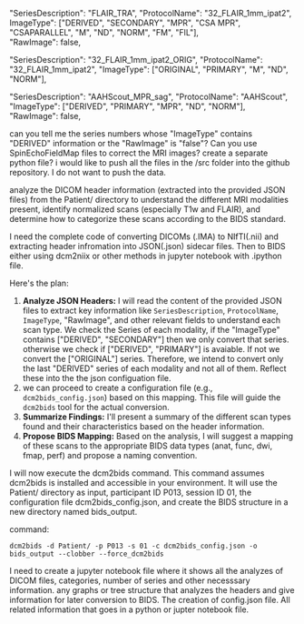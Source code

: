 
"SeriesDescription": "FLAIR_TRA",
"ProtocolName": "32_FLAIR_1mm_ipat2",
ImageType": ["DERIVED", "SECONDARY", "MPR", "CSA MPR", "CSAPARALLEL", "M", "ND", "NORM", "FM", "FIL"],	
"RawImage": false,

"SeriesDescription": "32_FLAIR_1mm_ipat2_ORIG",
"ProtocolName": "32_FLAIR_1mm_ipat2",
"ImageType": ["ORIGINAL", "PRIMARY", "M", "ND", "NORM"],

"SeriesDescription": "AAHScout_MPR_sag",
"ProtocolName": "AAHScout",
"ImageType": ["DERIVED", "PRIMARY", "MPR", "ND", "NORM"],
"RawImage": false,


can you tell me the series numbers whose "ImageType" contains "DERIVED" information or the "RawImage" is "false"?
Can you use SpinEchoFieldMap files to correct the MRI images? create a separate python file?
i would like to push all the files in the /src folder into the github repository. I do not want to push the data.

analyze the DICOM header information (extracted into the provided JSON files) from the Patient/ directory to understand the different MRI modalities present, identify normalized scans (especially T1w and FLAIR), and determine how to categorize these scans according to the BIDS standard.

I need the complete code of converting DICOMs (.IMA) to NIfTI(.nii) and extracting header infromation into JSON(.json) sidecar files. Then to BIDS either using dcm2niix or other methods in jupyter notebook with .ipython file.

Here's the plan:

1. __Analyze JSON Headers:__ I will read the content of the provided JSON files to extract key information like `SeriesDescription`, `ProtocolName`, `ImageType`, "RawImage", and other relevant fields to understand each scan type. We check the Series of each modality, if the "ImageType" contains ["DERIVED", "SECONDARY"] then we only convert that series. otherwise we check if ["DERIVED", "PRIMARY"] is avaiable. If not we convert the ["ORIGINAL"] series. Therefore, we intend to convert only the last "DERIVED" series of each modality and not all of them. Reflect these into the the json configuation file.
2. we can proceed to create a configuration file (e.g., `dcm2bids_config.json`) based on this mapping. This file will guide the `dcm2bids` tool for the actual conversion.
3. __Summarize Findings:__ I'll present a summary of the different scan types found and their characteristics based on the header information.
4. __Propose BIDS Mapping:__ Based on the analysis, I will suggest a mapping of these scans to the appropriate BIDS data types (anat, func, dwi, fmap, perf) and propose a naming convention.

I will now execute the dcm2bids command. This command assumes dcm2bids is installed and accessible in your environment. It will use the Patient/ directory as input, participant ID P013, session ID 01, the configuration file dcm2bids_config.json, and create the BIDS structure in a new directory named bids_output.

command:
```shell
dcm2bids -d Patient/ -p P013 -s 01 -c dcm2bids_config.json -o bids_output --clobber --force_dcm2bids
```

I need to create a jupyter notebook file where it shows all the analyzes of DICOM files, categories, number of series and other necesssary information. any graphs or tree structure that analyzes the headers and give information for later conversion to BIDS. The creation of config.json file. All related information that goes in a python or jupter notebook file.


















